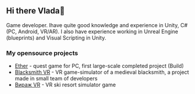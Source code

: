 ## Hi there Vlada👋

Game developer. Ihave quite good knowledge and experience in Unity, C# (PC, Android, VR/AR). I also have experience working in Unreal Engine (blueprints) and Visual Scripting in Unity.

### My opensource projects

*   [Ether](https://github.com/darsidaff/Ether) - quest game for PC, first large-scale completed project (Build)
*   [Blacksmith VR](https://github.com/darsidaff/Blacksmith) - VR game-simulator of a medieval blacksmith, a project made in small team of developers
*   [Вираж VR](https://github.com/darsidaff/Turn-VR) - VR ski resort simulator game
